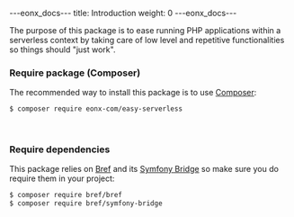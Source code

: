 ---eonx_docs---
title: Introduction
weight: 0
---eonx_docs---

The purpose of this package is to ease running PHP applications within a serverless context by taking care of low level
and repetitive functionalities so things should "just work".

### Require package (Composer)

The recommended way to install this package is to use [Composer][1]:

```bash
$ composer require eonx-com/easy-serverless
```

<br>

### Require dependencies

This package relies on [Bref][2] and its [Symfony Bridge][3] so make sure you do require them in your project:

```bash
$ composer require bref/bref
$ composer require bref/symfony-bridge
```

[1]: https://getcomposer.org/
[2]: https://packagist.org/packages/bref/bref
[3]: https://packagist.org/packages/bref/symfony-bridge

